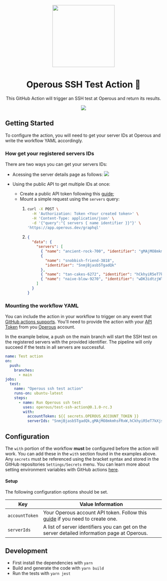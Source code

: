 <p align="center">
  <a href="https://github.com/operous/test-ssh-action/">
    <img width="200px" src="https://raw.githubusercontent.com/operous/test-ssh-action/main/assets/operous.png?token=AHG4HZGPQ6FQWMUIWBZWQDLBAGYV4">
  </a>
</p>

<h1 align="center">
  Operous SSH Test Action 🦥
</h1>

<p align="center">
This GitHub Action will trigger an SSH test at Operous and return its results.
</p>

<p align="center">
  <img src="https://raw.githubusercontent.com/operous/test-ssh-action/main/assets/action-example.png?token=AHG4HZAEX7VLQGB4HIGTYJ3BAGYT2">
</p>

## Getting Started

To configure the action, you will need to get your server IDs at Operous and write the workflow YAML accordingly.

### How get your registered servers IDs

There are two ways you can get your servers IDs:

- Acessing the server details page as follows:
  <img src="https://raw.githubusercontent.com/operous/test-ssh-action/main/assets/id_screen.gif">

- Using the public API to get multiple IDs at once:

  - Create a public API token following this [guide](https://docs.operous.dev/operous/api/register-api-token.html);
  - Mount a simple request using the `servers` query:
    1. ```bash
       curl -X POST \
         -H 'Authorization: Token <Your created token>' \
         -H 'Content-Type: application/json' \
         -d '{"query":"{ servers { name identifier }}"}' \
       'https://app.operous.dev/graphql'
       ```
    2. ```json
       {
         "data": {
           "servers": [
             { "name": "ancient-rock-700", "identifier": "gMAjMO8mkmhsFRxW" },
             {
               "name": "snobbish-friend-3818",
               "identifier": "SnmjBjasb5TgadQk"
             },
             { "name": "tan-cakes-6272", "identifier": "hCkhyiR5eT7kXjs5" },
             { "name": "naive-blow-9270", "identifier": "wDK3idtzjWlsezC9" }
           ]
         }
       }
       ```

### Mounting the workflow YAML

You can include the action in your workflow to trigger on any event that [GitHub actions supports](https://help.github.com/en/articles/events-that-trigger-workflows). You'll need to provide the action with your [API Token](https://docs.operous.dev/operous/api/register-api-token.html) from you [Operous](https://operous.dev/) account.

In the example below, a push on the main branch will start the SSH test on the registered servers with the provided identifier.
The pipeline will only succeed if the tests in all servers are successful.

```yml
name: Test action
on:
  push:
    branches:
      - main
jobs:
  test:
    name: "Operous ssh test action"
    runs-on: ubuntu-latest
    steps:
      - name: Run Operous ssh test
        uses: operous/test-ssh-action@0.1.0-rc.3
        with:
          accountToken: ${{ secrets.OPEROUS_ACCOUNT_TOKEN }}
          serverIds: "SnmjBjasb5TgadQk,gMAjMO8mkmhsFRxW,hCkhyiR5eT7kXjs5"
```

## Configuration

The `with` portion of the workflow **must** be configured before the action will work. You can add these in the `with` section found in the examples above. Any `secrets` must be referenced using the bracket syntax and stored in the GitHub repositories `Settings/Secrets` menu. You can learn more about setting environment variables with GitHub actions [here](https://help.github.com/en/articles/workflow-syntax-for-github-actions#jobsjob_idstepsenv).

#### Setup

The following configuration options should be set.

| Key            | Value Information                                                                                                                            |
| -------------- | -------------------------------------------------------------------------------------------------------------------------------------------- |
| `accountToken` | Your Operous account API token. Follow this [guide](https://docs.operous.dev/operous/api/register-api-token.html) if you need to create one. |
| `serverIds`    | A list of server identifiers you can get on the server detailed information page at Operous.                                                 |

## Development

- First install the dependencies with `yarn`
- Build and generate the code with `yarn build`
- Run the tests with `yarn jest`

